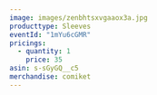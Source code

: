 ```yaml
---
image: images/zenbhtsxvgaaox3a.jpg
producttype: Sleeves
eventId: "1mYu6cGMR"
pricings:
  - quantity: 1
    price: 35
asin: s-sGyGQ__c5
merchandise: comiket
---
```

